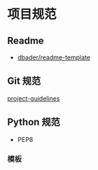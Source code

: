 # 项目规范

## Readme 

* [dbader/readme-template](https://github.com/dbader/readme-template)

## Git 规范

[project-guidelines](https://github.com/wearehive/project-guidelines/blob/master/README-zh.md)

## Python 规范

* PEP8

### 模板